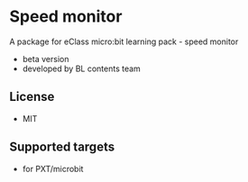 # Speed monitor

A package for eClass micro:bit learning pack - speed monitor

* beta version
* developed by BL contents team

## License

* MIT

## Supported targets

* for PXT/microbit

